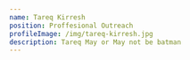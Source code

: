 ```yaml
---
name: Tareq Kirresh
position: Proffesional Outreach
profileImage: /img/tareq-kirresh.jpg
description: Tareq May or May not be batman
---
```


